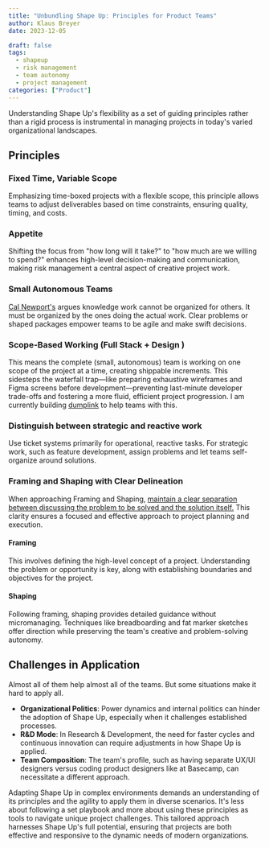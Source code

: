 ```yaml
---
title: "Unbundling Shape Up: Principles for Product Teams"
author: Klaus Breyer
date: 2023-12-05

draft: false
tags:
  - shapeup
  - risk management
  - team autonomy
  - project management
categories: ["Product"]
---
```


Understanding Shape Up's flexibility as a set of guiding principles rather than a rigid process is instrumental in managing projects in today's varied organizational landscapes.

## Principles

### Fixed Time, Variable Scope

Emphasizing time-boxed projects with a flexible scope, this principle allows teams to adjust deliverables based on time constraints, ensuring quality, timing, and costs.

### Appetite

Shifting the focus from "how long will it take?" to "how much are we willing to spend?" enhances high-level decision-making and communication, making risk management a central aspect of creative project work.

### Small Autonomous Teams

[Cal Newport's](https://calnewport.com/) argues knowledge work cannot be organized for others. It must be organized by the ones doing the actual work. Clear problems or shaped packages empower teams to be agile and make swift decisions.

### Scope-Based Working (Full Stack + Design )

This means the complete (small, autonomous) team is working on one scope of the project at a time, creating shippable increments. This sidesteps the waterfall trap—like preparing exhaustive wireframes and Figma screens before development—preventing last-minute developer trade-offs and fostering a more fluid, efficient project progression. I am currently building [dumplink](https://dump.link/) to help teams with this.

### Distinguish between strategic and reactive work

Use ticket systems primarily for operational, reactive tasks. For strategic work, such as feature development, assign problems and let teams self-organize around solutions.

### Framing and Shaping with Clear Delineation

When approaching Framing and Shaping, [maintain a clear separation between discussing the problem to be solved and the solution itself.](https://www.feltpresence.com/framing/) This clarity ensures a focused and effective approach to project planning and execution.

#### Framing

This involves defining the high-level concept of a project. Understanding the problem or opportunity is key, along with establishing boundaries and objectives for the project.

#### Shaping

Following framing, shaping provides detailed guidance without micromanaging. Techniques like breadboarding and fat marker sketches offer direction while preserving the team's creative and problem-solving autonomy.

## Challenges in Application

Almost all of them help almost all of the teams. But some situations make it hard to apply all.

- **Organizational Politics**: Power dynamics and internal politics can hinder the adoption of Shape Up, especially when it challenges established processes.
- **R&D Mode**: In Research & Development, the need for faster cycles and continuous innovation can require adjustments in how Shape Up is applied.
- **Team Composition**: The team's profile, such as having separate UX/UI designers versus coding product designers like at Basecamp, can necessitate a different approach.

Adapting Shape Up in complex environments demands an understanding of its principles and the agility to apply them in diverse scenarios. It's less about following a set playbook and more about using these principles as tools to navigate unique project challenges. This tailored approach harnesses Shape Up's full potential, ensuring that projects are both effective and responsive to the dynamic needs of modern organizations.
